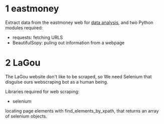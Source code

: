 # 1 eastmoney
Extract data from the eastmoney web for [data analysis](https://github.com/leeliang/data-analysis-example-for-beginners), and two Python modules required:

* requests: fetching URLS
* BeautifulSopy: puling out information from a webpage


# 2 LaGou
The LaGou website don't like to be scraped, so We need Selenium that disguise ours webscraping bot as a human being.

Libraries required for web scraping:

* selenium

locating page elements with find_elements_by_xpath, that returns an array of selenium objects.